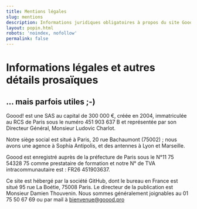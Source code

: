 ```yaml
---
title: Mentions légales
slug: mentions
description: Informations juridiques obligatoires à propos du site Goood! 
layout: popin.html
robots: 'noindex, nofollow'
permalink: false
---
```

# Informations légales et autres détails prosaïques #
## ... mais parfois utiles ;-) ##

Goood! est une SAS au capital de 300 000 €, créée en 2004, immatriculée au RCS de Paris sous le numéro 451 903 637 B et représentée par son Directeur Général, Monsieur Ludovic Charlot.

Notre siège social est situé à Paris, 20 rue Bachaumont (75002) ; nous avons une agence à Sophia Antipolis, et des antennes à Lyon et Marseille.

Goood est enregistré auprès de la préfecture de Paris sous le N°11 75 54328 75 comme prestataire de formation et notre N° de TVA intracommunautaire est : FR26 451903637.

Ce site est hébergé par la société GitHub, dont le bureau en France est situé 95 rue La Boétie, 75008 Paris.
Le directeur de la publication est Monsieur Damien Thouvenin. Nous sommes généralement joignables au 01 75 50 67 69 ou par mail à bienvenue@goood.pro
